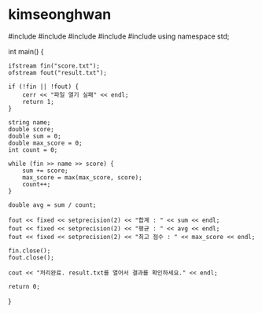# kimseonghwan

#include<iostream>
#include<fstream>
#include<iomanip>
#include<algorithm>
#include<string>
using namespace std;

int main() {

	ifstream fin("score.txt");
	ofstream fout("result.txt");

	if (!fin || !fout) {
		cerr << "파일 열기 실패" << endl;
		return 1;
	}

	string name;
	double score;
	double sum = 0;
	double max_score = 0;
	int count = 0;

	while (fin >> name >> score) {
		sum += score;
		max_score = max(max_score, score);
		count++;
	}

	double avg = sum / count;

	fout << fixed << setprecision(2) << "합계 : " << sum << endl;
	fout << fixed << setprecision(2) << "평균 : " << avg << endl;
	fout << fixed << setprecision(2) << "최고 점수 : " << max_score << endl;

	fin.close();
	fout.close();

	cout << "처리완료. result.txt를 열어서 결과를 확인하세요." << endl;

	return 0;
}

